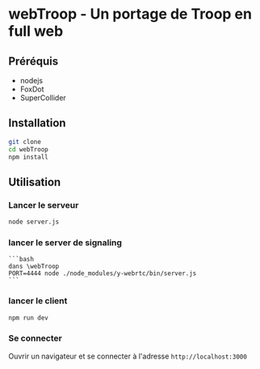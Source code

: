 # webTroop - Un portage de Troop en full web

## Préréquis
- nodejs
- FoxDot
- SuperCollider

## Installation

```bash
git clone
cd webTroop
npm install
```

## Utilisation

### Lancer le serveur

```bash
node server.js
```

### lancer le server de signaling
    
    ```bash
    dans \webTroop
    PORT=4444 node ./node_modules/y-webrtc/bin/server.js
    ```

### lancer le client

```bash
npm run dev
```
### Se connecter

Ouvrir un navigateur et se connecter à l'adresse `http://localhost:3000`
